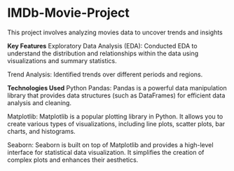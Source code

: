 # IMDb-Movie-Project

This project involves analyzing movies data to uncover trends and insights

**Key Features**
Exploratory Data Analysis (EDA): Conducted EDA to understand the distribution and relationships within the data using visualizations and summary statistics.

Trend Analysis: Identified  trends over different periods and regions.

**Technologies Used**
Python Pandas: Pandas is a powerful data manipulation library that provides data structures (such as DataFrames) for efficient data analysis and cleaning.

Matplotlib: Matplotlib is a popular plotting library in Python. It allows you to create various types of visualizations, including line plots, scatter plots, bar charts, and histograms.

Seaborn: Seaborn is built on top of Matplotlib and provides a high-level interface for statistical data visualization. It simplifies the creation of complex plots and enhances their aesthetics.
